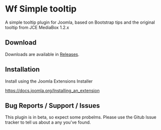 # Wf Simple tooltip
A simple tooltip plugin for Joomla, based on Bootstrap tips and the original tooltip from JCE MediaBox 1.2.x

## Download
Downloads are available in [Releases](https://github.com/widgetfactory/wf_tooltip/releases).

## Installation
Install using the Joomla Extensions Installer

https://docs.joomla.org/Installing_an_extension

## Bug Reports / Support / Issues
This plugin is in beta, so expect some probelms. Please use the Gitub Issue tracker to tell us about a any you've found.
